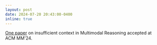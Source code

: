 ```yaml
---
layout: post
date: 2024-07-20 20:43:00-0400
inline: true
---
```


[One paper](https://arxiv.org/pdf/2405.11145) on insufficient context in Multimodal Reasoning accepted at ACM MM'24.
